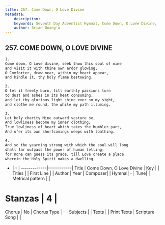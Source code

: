 ```yaml
---
title: 257. Come Down, O Love Divine
metadata:
    description: 
    keywords: Seventh Day Adventist Hymnal, Come Down, O Love Divine, , 
    author: Brian Onang'o
---
```



## 257. COME DOWN, O LOVE DIVINE

```txt
1.
Come down, O Love divine, seek thou this soul of mine
and visit it with thine own ardor glowing;
O Comforter, draw near, within my heart appear,
and kindle it, thy holy flame bestowing.

2.
O let it freely burn, till earthly passions turn
to dust and ashes in its heat consuming;
and let thy glorious light shine ever on my sight,
and clothe me round, the while my path illuming.

3.
Let holy charity Mine outward vesture be,
And lowliness become my inner clothing;
True lowliness of heart which takes the humbler part,
And o’er its own shortcomings weeps with loathing.

4.
And so the yearning strong with which the soul will long
shall far outpass the power of human telling;
for none can guess its grace, till Love create a place
wherein the Holy Spirit makes a dwelling.
```

- |   -  |
-------------|------------|
Title | Come Down, O Love Divine |
Key |  |
Titles |  |
First Line |  |
Author | 
Year | 
Composer|  |
Hymnal|  - |
Tune|  |
Metrical pattern | |
# Stanzas | 4 |
Chorus | No |
Chorus Type | - |
Subjects |  |
Texts |  |
Print Texts | 
Scripture Song |  |
  
